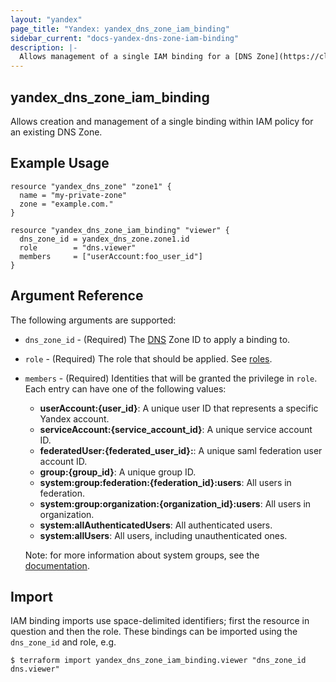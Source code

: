 ```yaml
---
layout: "yandex"
page_title: "Yandex: yandex_dns_zone_iam_binding"
sidebar_current: "docs-yandex-dns-zone-iam-binding"
description: |-
  Allows management of a single IAM binding for a [DNS Zone](https://cloud.yandex.com/docs/dns/).
---
```


## yandex\_dns\_zone\_iam\_binding

Allows creation and management of a single binding within IAM policy for
an existing DNS Zone.

## Example Usage

```hcl
resource "yandex_dns_zone" "zone1" {
  name = "my-private-zone"
  zone = "example.com."
}

resource "yandex_dns_zone_iam_binding" "viewer" {
  dns_zone_id = yandex_dns_zone.zone1.id
  role        = "dns.viewer"
  members     = ["userAccount:foo_user_id"]
}
```

## Argument Reference

The following arguments are supported:

* `dns_zone_id` - (Required) The [DNS](https://cloud.yandex.com/docs/dns/) Zone ID to apply a binding to.

* `role` - (Required) The role that should be applied. See [roles](https://cloud.yandex.com/docs/dns/security/).

* `members` - (Required) Identities that will be granted the privilege in `role`.
  Each entry can have one of the following values:
    * **userAccount:{user_id}**: A unique user ID that represents a specific Yandex account.
    * **serviceAccount:{service_account_id}**: A unique service account ID.
    * **federatedUser:{federated_user_id}:**: A unique saml federation user account ID.
    * **group:{group_id}**: A unique group ID.
    * **system:group:federation:{federation_id}:users**: All users in federation.
    * **system:group:organization:{organization_id}:users**: All users in organization.
    * **system:allAuthenticatedUsers**: All authenticated users. 
    * **system:allUsers**: All users, including unauthenticated ones.

    Note: for more information about system groups, see the [documentation](https://cloud.yandex.com/docs/iam/concepts/access-control/system-group).

## Import

IAM binding imports use space-delimited identifiers; first the resource in question and then the role.
These bindings can be imported using the `dns_zone_id` and role, e.g.

```
$ terraform import yandex_dns_zone_iam_binding.viewer "dns_zone_id dns.viewer"
```
